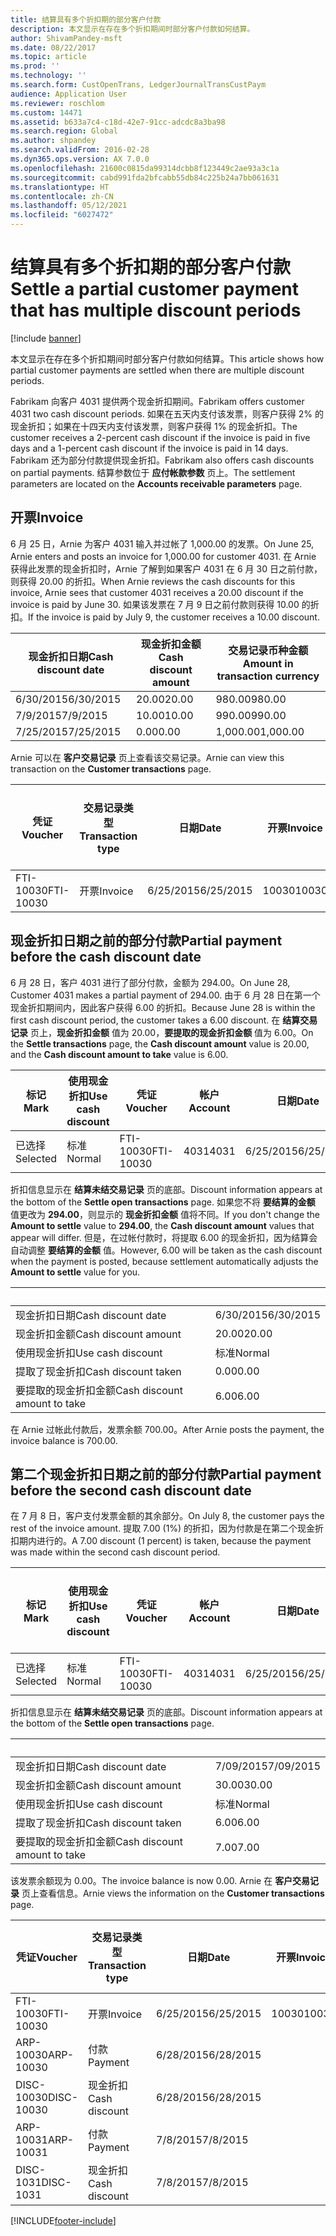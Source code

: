 ```yaml
---
title: 结算具有多个折扣期的部分客户付款
description: 本文显示在存在多个折扣期间时部分客户付款如何结算。
author: ShivamPandey-msft
ms.date: 08/22/2017
ms.topic: article
ms.prod: ''
ms.technology: ''
ms.search.form: CustOpenTrans, LedgerJournalTransCustPaym
audience: Application User
ms.reviewer: roschlom
ms.custom: 14471
ms.assetid: b633a7c4-c18d-42e7-91cc-adcdc8a3ba98
ms.search.region: Global
ms.author: shpandey
ms.search.validFrom: 2016-02-28
ms.dyn365.ops.version: AX 7.0.0
ms.openlocfilehash: 21600c0815da99314dcbb8f123449c2ae93a3c1a
ms.sourcegitcommit: cabd991fda2bfcabb55db84c225b24a7bb061631
ms.translationtype: HT
ms.contentlocale: zh-CN
ms.lasthandoff: 05/12/2021
ms.locfileid: "6027472"
---
```

# <a name="settle-a-partial-customer-payment-that-has-multiple-discount-periods"></a><span data-ttu-id="f498b-103">结算具有多个折扣期的部分客户付款</span><span class="sxs-lookup"><span data-stu-id="f498b-103">Settle a partial customer payment that has multiple discount periods</span></span>

[!include [banner](../includes/banner.md)]

<span data-ttu-id="f498b-104">本文显示在存在多个折扣期间时部分客户付款如何结算。</span><span class="sxs-lookup"><span data-stu-id="f498b-104">This article shows how partial customer payments are settled when there are multiple discount periods.</span></span>

<span data-ttu-id="f498b-105">Fabrikam 向客户 4031 提供两个现金折扣期间。</span><span class="sxs-lookup"><span data-stu-id="f498b-105">Fabrikam offers customer 4031 two cash discount periods.</span></span> <span data-ttu-id="f498b-106">如果在五天内支付该发票，则客户获得 2% 的现金折扣；如果在十四天内支付该发票，则客户获得 1% 的现金折扣。</span><span class="sxs-lookup"><span data-stu-id="f498b-106">The customer receives a 2-percent cash discount if the invoice is paid in five days and a 1-percent cash discount if the invoice is paid in 14 days.</span></span> <span data-ttu-id="f498b-107">Fabrikam 还为部分付款提供现金折扣。</span><span class="sxs-lookup"><span data-stu-id="f498b-107">Fabrikam also offers cash discounts on partial payments.</span></span> <span data-ttu-id="f498b-108">结算参数位于 **应付帐款参数** 页上。</span><span class="sxs-lookup"><span data-stu-id="f498b-108">The settlement parameters are located on the **Accounts receivable parameters** page.</span></span>

## <a name="invoice"></a><span data-ttu-id="f498b-109">开票</span><span class="sxs-lookup"><span data-stu-id="f498b-109">Invoice</span></span>
<span data-ttu-id="f498b-110">6 月 25 日，Arnie 为客户 4031 输入并过帐了 1,000.00 的发票。</span><span class="sxs-lookup"><span data-stu-id="f498b-110">On June 25, Arnie enters and posts an invoice for 1,000.00 for customer 4031.</span></span> <span data-ttu-id="f498b-111">在 Arnie 获得此发票的现金折扣时，Arnie 了解到如果客户 4031 在 6 月 30 日之前付款，则获得 20.00 的折扣。</span><span class="sxs-lookup"><span data-stu-id="f498b-111">When Arnie reviews the cash discounts for this invoice, Arnie sees that customer 4031 receives a 20.00 discount if the invoice is paid by June 30.</span></span> <span data-ttu-id="f498b-112">如果该发票在 7 月 9 日之前付款则获得 10.00 的折扣。</span><span class="sxs-lookup"><span data-stu-id="f498b-112">If the invoice is paid by July 9, the customer receives a 10.00 discount.</span></span>

| <span data-ttu-id="f498b-113">现金折扣日期</span><span class="sxs-lookup"><span data-stu-id="f498b-113">Cash discount date</span></span> | <span data-ttu-id="f498b-114">现金折扣金额</span><span class="sxs-lookup"><span data-stu-id="f498b-114">Cash discount amount</span></span> | <span data-ttu-id="f498b-115">交易记录币种金额</span><span class="sxs-lookup"><span data-stu-id="f498b-115">Amount in transaction currency</span></span> |
|--------------------|----------------------|--------------------------------|
| <span data-ttu-id="f498b-116">6/30/2015</span><span class="sxs-lookup"><span data-stu-id="f498b-116">6/30/2015</span></span>          | <span data-ttu-id="f498b-117">20.00</span><span class="sxs-lookup"><span data-stu-id="f498b-117">20.00</span></span>                | <span data-ttu-id="f498b-118">980.00</span><span class="sxs-lookup"><span data-stu-id="f498b-118">980.00</span></span>                         |
| <span data-ttu-id="f498b-119">7/9/2015</span><span class="sxs-lookup"><span data-stu-id="f498b-119">7/9/2015</span></span>           | <span data-ttu-id="f498b-120">10.00</span><span class="sxs-lookup"><span data-stu-id="f498b-120">10.00</span></span>                | <span data-ttu-id="f498b-121">990.00</span><span class="sxs-lookup"><span data-stu-id="f498b-121">990.00</span></span>                         |
| <span data-ttu-id="f498b-122">7/25/2015</span><span class="sxs-lookup"><span data-stu-id="f498b-122">7/25/2015</span></span>          | <span data-ttu-id="f498b-123">0.00</span><span class="sxs-lookup"><span data-stu-id="f498b-123">0.00</span></span>                 | <span data-ttu-id="f498b-124">1,000.00</span><span class="sxs-lookup"><span data-stu-id="f498b-124">1,000.00</span></span>                       |

<span data-ttu-id="f498b-125">Arnie 可以在 **客户交易记录** 页上查看该交易记录。</span><span class="sxs-lookup"><span data-stu-id="f498b-125">Arnie can view this transaction on the **Customer transactions** page.</span></span>

| <span data-ttu-id="f498b-126">凭证</span><span class="sxs-lookup"><span data-stu-id="f498b-126">Voucher</span></span>   | <span data-ttu-id="f498b-127">交易记录类型</span><span class="sxs-lookup"><span data-stu-id="f498b-127">Transaction type</span></span> | <span data-ttu-id="f498b-128">日期</span><span class="sxs-lookup"><span data-stu-id="f498b-128">Date</span></span>      | <span data-ttu-id="f498b-129">开票</span><span class="sxs-lookup"><span data-stu-id="f498b-129">Invoice</span></span> | <span data-ttu-id="f498b-130">交易币种借方金额</span><span class="sxs-lookup"><span data-stu-id="f498b-130">Amount in transaction currency debit</span></span> | <span data-ttu-id="f498b-131">交易币种贷方金额</span><span class="sxs-lookup"><span data-stu-id="f498b-131">Amount in transaction currency credit</span></span> | <span data-ttu-id="f498b-132">余额</span><span class="sxs-lookup"><span data-stu-id="f498b-132">Balance</span></span>  | <span data-ttu-id="f498b-133">货币</span><span class="sxs-lookup"><span data-stu-id="f498b-133">Currency</span></span> |
|-----------|------------------|-----------|---------|--------------------------------------|---------------------------------------|----------|----------|
| <span data-ttu-id="f498b-134">FTI-10030</span><span class="sxs-lookup"><span data-stu-id="f498b-134">FTI-10030</span></span> | <span data-ttu-id="f498b-135">开票</span><span class="sxs-lookup"><span data-stu-id="f498b-135">Invoice</span></span>          | <span data-ttu-id="f498b-136">6/25/2015</span><span class="sxs-lookup"><span data-stu-id="f498b-136">6/25/2015</span></span> | <span data-ttu-id="f498b-137">10030</span><span class="sxs-lookup"><span data-stu-id="f498b-137">10030</span></span>   | <span data-ttu-id="f498b-138">1,000.00</span><span class="sxs-lookup"><span data-stu-id="f498b-138">1,000.00</span></span>                             |                                       | <span data-ttu-id="f498b-139">1,000.00</span><span class="sxs-lookup"><span data-stu-id="f498b-139">1,000.00</span></span> | <span data-ttu-id="f498b-140">美元</span><span class="sxs-lookup"><span data-stu-id="f498b-140">USD</span></span>      |

## <a name="partial-payment-before-the-cash-discount-date"></a><span data-ttu-id="f498b-141">现金折扣日期之前的部分付款</span><span class="sxs-lookup"><span data-stu-id="f498b-141">Partial payment before the cash discount date</span></span>
<span data-ttu-id="f498b-142">6 月 28 日，客户 4031 进行了部分付款，金额为 294.00。</span><span class="sxs-lookup"><span data-stu-id="f498b-142">On June 28, Customer 4031 makes a partial payment of 294.00.</span></span> <span data-ttu-id="f498b-143">由于 6 月 28 日在第一个现金折扣期间内，因此客户获得 6.00 的折扣。</span><span class="sxs-lookup"><span data-stu-id="f498b-143">Because June 28 is within the first cash discount period, the customer takes a 6.00 discount.</span></span> <span data-ttu-id="f498b-144">在 **结算交易记录** 页上，**现金折扣金额** 值为 20.00，**要提取的现金折扣金额** 值为 6.00。</span><span class="sxs-lookup"><span data-stu-id="f498b-144">On the **Settle transactions** page, the **Cash discount amount** value is 20.00, and the **Cash discount amount to take** value is 6.00.</span></span>

| <span data-ttu-id="f498b-145">标记</span><span class="sxs-lookup"><span data-stu-id="f498b-145">Mark</span></span>     | <span data-ttu-id="f498b-146">使用现金折扣</span><span class="sxs-lookup"><span data-stu-id="f498b-146">Use cash discount</span></span> | <span data-ttu-id="f498b-147">凭证</span><span class="sxs-lookup"><span data-stu-id="f498b-147">Voucher</span></span>   | <span data-ttu-id="f498b-148">帐户</span><span class="sxs-lookup"><span data-stu-id="f498b-148">Account</span></span> | <span data-ttu-id="f498b-149">日期</span><span class="sxs-lookup"><span data-stu-id="f498b-149">Date</span></span>      | <span data-ttu-id="f498b-150">到期日期</span><span class="sxs-lookup"><span data-stu-id="f498b-150">Due date</span></span>  | <span data-ttu-id="f498b-151">开票</span><span class="sxs-lookup"><span data-stu-id="f498b-151">Invoice</span></span> | <span data-ttu-id="f498b-152">交易记录币种金额</span><span class="sxs-lookup"><span data-stu-id="f498b-152">Amount in transaction currency</span></span> | <span data-ttu-id="f498b-153">货币</span><span class="sxs-lookup"><span data-stu-id="f498b-153">Currency</span></span> | <span data-ttu-id="f498b-154">要结算的金额</span><span class="sxs-lookup"><span data-stu-id="f498b-154">Amount to settle</span></span> |
|----------|-------------------|-----------|---------|-----------|-----------|---------|--------------------------------|----------|------------------|
| <span data-ttu-id="f498b-155">已选择</span><span class="sxs-lookup"><span data-stu-id="f498b-155">Selected</span></span> | <span data-ttu-id="f498b-156">标准</span><span class="sxs-lookup"><span data-stu-id="f498b-156">Normal</span></span>            | <span data-ttu-id="f498b-157">FTI-10030</span><span class="sxs-lookup"><span data-stu-id="f498b-157">FTI-10030</span></span> | <span data-ttu-id="f498b-158">4031</span><span class="sxs-lookup"><span data-stu-id="f498b-158">4031</span></span>    | <span data-ttu-id="f498b-159">6/25/2015</span><span class="sxs-lookup"><span data-stu-id="f498b-159">6/25/2015</span></span> | <span data-ttu-id="f498b-160">7/25/2015</span><span class="sxs-lookup"><span data-stu-id="f498b-160">7/25/2015</span></span> | <span data-ttu-id="f498b-161">10030</span><span class="sxs-lookup"><span data-stu-id="f498b-161">10030</span></span>   | <span data-ttu-id="f498b-162">1,000.00</span><span class="sxs-lookup"><span data-stu-id="f498b-162">1,000.00</span></span>                       | <span data-ttu-id="f498b-163">美元</span><span class="sxs-lookup"><span data-stu-id="f498b-163">USD</span></span>      | <span data-ttu-id="f498b-164">294.00</span><span class="sxs-lookup"><span data-stu-id="f498b-164">294.00</span></span>           |

<span data-ttu-id="f498b-165">折扣信息显示在 **结算未结交易记录** 页的底部。</span><span class="sxs-lookup"><span data-stu-id="f498b-165">Discount information appears at the bottom of the **Settle open transactions** page.</span></span> <span data-ttu-id="f498b-166">如果您不将 **要结算的金额** 值更改为 **294.00**，则显示的 **现金折扣金额** 值将不同。</span><span class="sxs-lookup"><span data-stu-id="f498b-166">If you don't change the **Amount to settle** value to **294.00**, the **Cash discount amount** values that appear will differ.</span></span> <span data-ttu-id="f498b-167">但是，在过帐付款时，将提取 6.00 的现金折扣，因为结算会自动调整 **要结算的金额** 值。</span><span class="sxs-lookup"><span data-stu-id="f498b-167">However, 6.00 will be taken as the cash discount when the payment is posted, because settlement automatically adjusts the **Amount to settle** value for you.</span></span>

| &nbsp;                       | &nbsp;    |
|------------------------------|-----------|
| <span data-ttu-id="f498b-168">现金折扣日期</span><span class="sxs-lookup"><span data-stu-id="f498b-168">Cash discount date</span></span>           | <span data-ttu-id="f498b-169">6/30/2015</span><span class="sxs-lookup"><span data-stu-id="f498b-169">6/30/2015</span></span> |
| <span data-ttu-id="f498b-170">现金折扣金额</span><span class="sxs-lookup"><span data-stu-id="f498b-170">Cash discount amount</span></span>         | <span data-ttu-id="f498b-171">20.00</span><span class="sxs-lookup"><span data-stu-id="f498b-171">20.00</span></span>     |
| <span data-ttu-id="f498b-172">使用现金折扣</span><span class="sxs-lookup"><span data-stu-id="f498b-172">Use cash discount</span></span>            | <span data-ttu-id="f498b-173">标准</span><span class="sxs-lookup"><span data-stu-id="f498b-173">Normal</span></span>    |
| <span data-ttu-id="f498b-174">提取了现金折扣</span><span class="sxs-lookup"><span data-stu-id="f498b-174">Cash discount taken</span></span>          | <span data-ttu-id="f498b-175">0.00</span><span class="sxs-lookup"><span data-stu-id="f498b-175">0.00</span></span>      |
| <span data-ttu-id="f498b-176">要提取的现金折扣金额</span><span class="sxs-lookup"><span data-stu-id="f498b-176">Cash discount amount to take</span></span> | <span data-ttu-id="f498b-177">6.00</span><span class="sxs-lookup"><span data-stu-id="f498b-177">6.00</span></span>      |

<span data-ttu-id="f498b-178">在 Arnie 过帐此付款后，发票余额 700.00。</span><span class="sxs-lookup"><span data-stu-id="f498b-178">After Arnie posts the payment, the invoice balance is 700.00.</span></span>

## <a name="partial-payment-before-the-second-cash-discount-date"></a><span data-ttu-id="f498b-179">第二个现金折扣日期之前的部分付款</span><span class="sxs-lookup"><span data-stu-id="f498b-179">Partial payment before the second cash discount date</span></span>
<span data-ttu-id="f498b-180">在 7 月 8 日，客户支付发票金额的其余部分。</span><span class="sxs-lookup"><span data-stu-id="f498b-180">On July 8, the customer pays the rest of the invoice amount.</span></span> <span data-ttu-id="f498b-181">提取 7.00 (1%) 的折扣，因为付款是在第二个现金折扣期内进行的。</span><span class="sxs-lookup"><span data-stu-id="f498b-181">A 7.00 discount (1 percent) is taken, because the payment was made within the second cash discount period.</span></span>

| <span data-ttu-id="f498b-182">标记</span><span class="sxs-lookup"><span data-stu-id="f498b-182">Mark</span></span>     | <span data-ttu-id="f498b-183">使用现金折扣</span><span class="sxs-lookup"><span data-stu-id="f498b-183">Use cash discount</span></span> | <span data-ttu-id="f498b-184">凭证</span><span class="sxs-lookup"><span data-stu-id="f498b-184">Voucher</span></span>   | <span data-ttu-id="f498b-185">帐户</span><span class="sxs-lookup"><span data-stu-id="f498b-185">Account</span></span> | <span data-ttu-id="f498b-186">日期</span><span class="sxs-lookup"><span data-stu-id="f498b-186">Date</span></span>      | <span data-ttu-id="f498b-187">到期日期</span><span class="sxs-lookup"><span data-stu-id="f498b-187">Due date</span></span>  | <span data-ttu-id="f498b-188">开票</span><span class="sxs-lookup"><span data-stu-id="f498b-188">Invoice</span></span> | <span data-ttu-id="f498b-189">交易币种借方金额</span><span class="sxs-lookup"><span data-stu-id="f498b-189">Amount in transaction currency debit</span></span> | <span data-ttu-id="f498b-190">交易币种贷方金额</span><span class="sxs-lookup"><span data-stu-id="f498b-190">Amount in transaction currency credit</span></span> | <span data-ttu-id="f498b-191">货币</span><span class="sxs-lookup"><span data-stu-id="f498b-191">Currency</span></span> | <span data-ttu-id="f498b-192">要结算的金额</span><span class="sxs-lookup"><span data-stu-id="f498b-192">Amount to settle</span></span> |
|----------|-------------------|-----------|---------|-----------|-----------|---------|--------------------------------------|---------------------------------------|----------|------------------|
| <span data-ttu-id="f498b-193">已选择</span><span class="sxs-lookup"><span data-stu-id="f498b-193">Selected</span></span> | <span data-ttu-id="f498b-194">标准</span><span class="sxs-lookup"><span data-stu-id="f498b-194">Normal</span></span>            | <span data-ttu-id="f498b-195">FTI-10030</span><span class="sxs-lookup"><span data-stu-id="f498b-195">FTI-10030</span></span> | <span data-ttu-id="f498b-196">4031</span><span class="sxs-lookup"><span data-stu-id="f498b-196">4031</span></span>    | <span data-ttu-id="f498b-197">6/25/2015</span><span class="sxs-lookup"><span data-stu-id="f498b-197">6/25/2015</span></span> | <span data-ttu-id="f498b-198">7/25/2015</span><span class="sxs-lookup"><span data-stu-id="f498b-198">7/25/2015</span></span> | <span data-ttu-id="f498b-199">10030</span><span class="sxs-lookup"><span data-stu-id="f498b-199">10030</span></span>   | <span data-ttu-id="f498b-200">700.00</span><span class="sxs-lookup"><span data-stu-id="f498b-200">700.00</span></span>                               |                                       | <span data-ttu-id="f498b-201">美元</span><span class="sxs-lookup"><span data-stu-id="f498b-201">USD</span></span>      | <span data-ttu-id="f498b-202">693.00</span><span class="sxs-lookup"><span data-stu-id="f498b-202">693.00</span></span>           |

<span data-ttu-id="f498b-203">折扣信息显示在 **结算未结交易记录** 页的底部。</span><span class="sxs-lookup"><span data-stu-id="f498b-203">Discount information appears at the bottom of the **Settle open transactions** page.</span></span>

| &nbsp;                       | &nbsp;    |
|------------------------------|-----------|
| <span data-ttu-id="f498b-204">现金折扣日期</span><span class="sxs-lookup"><span data-stu-id="f498b-204">Cash discount date</span></span>           | <span data-ttu-id="f498b-205">7/09/2015</span><span class="sxs-lookup"><span data-stu-id="f498b-205">7/09/2015</span></span> |
| <span data-ttu-id="f498b-206">现金折扣金额</span><span class="sxs-lookup"><span data-stu-id="f498b-206">Cash discount amount</span></span>         | <span data-ttu-id="f498b-207">30.00</span><span class="sxs-lookup"><span data-stu-id="f498b-207">30.00</span></span>     |
| <span data-ttu-id="f498b-208">使用现金折扣</span><span class="sxs-lookup"><span data-stu-id="f498b-208">Use cash discount</span></span>            | <span data-ttu-id="f498b-209">标准</span><span class="sxs-lookup"><span data-stu-id="f498b-209">Normal</span></span>    |
| <span data-ttu-id="f498b-210">提取了现金折扣</span><span class="sxs-lookup"><span data-stu-id="f498b-210">Cash discount taken</span></span>          | <span data-ttu-id="f498b-211">6.00</span><span class="sxs-lookup"><span data-stu-id="f498b-211">6.00</span></span>      |
| <span data-ttu-id="f498b-212">要提取的现金折扣金额</span><span class="sxs-lookup"><span data-stu-id="f498b-212">Cash discount amount to take</span></span> | <span data-ttu-id="f498b-213">7.00</span><span class="sxs-lookup"><span data-stu-id="f498b-213">7.00</span></span>      |

<span data-ttu-id="f498b-214">该发票余额现为 0.00。</span><span class="sxs-lookup"><span data-stu-id="f498b-214">The invoice balance is now 0.00.</span></span> <span data-ttu-id="f498b-215">Arnie 在 **客户交易记录** 页上查看信息。</span><span class="sxs-lookup"><span data-stu-id="f498b-215">Arnie views the information on the **Customer transactions** page.</span></span>

| <span data-ttu-id="f498b-216">凭证</span><span class="sxs-lookup"><span data-stu-id="f498b-216">Voucher</span></span>    | <span data-ttu-id="f498b-217">交易记录类型</span><span class="sxs-lookup"><span data-stu-id="f498b-217">Transaction type</span></span> | <span data-ttu-id="f498b-218">日期</span><span class="sxs-lookup"><span data-stu-id="f498b-218">Date</span></span>      | <span data-ttu-id="f498b-219">开票</span><span class="sxs-lookup"><span data-stu-id="f498b-219">Invoice</span></span> | <span data-ttu-id="f498b-220">交易币种借方金额</span><span class="sxs-lookup"><span data-stu-id="f498b-220">Amount in transaction currency debit</span></span> | <span data-ttu-id="f498b-221">交易币种贷方金额</span><span class="sxs-lookup"><span data-stu-id="f498b-221">Amount in transaction currency credit</span></span> | <span data-ttu-id="f498b-222">余额</span><span class="sxs-lookup"><span data-stu-id="f498b-222">Balance</span></span> | <span data-ttu-id="f498b-223">货币</span><span class="sxs-lookup"><span data-stu-id="f498b-223">Currency</span></span> |
|------------|------------------|-----------|---------|--------------------------------------|---------------------------------------|---------|----------|
| <span data-ttu-id="f498b-224">FTI-10030</span><span class="sxs-lookup"><span data-stu-id="f498b-224">FTI-10030</span></span>  | <span data-ttu-id="f498b-225">开票</span><span class="sxs-lookup"><span data-stu-id="f498b-225">Invoice</span></span>          | <span data-ttu-id="f498b-226">6/25/2015</span><span class="sxs-lookup"><span data-stu-id="f498b-226">6/25/2015</span></span> | <span data-ttu-id="f498b-227">10030</span><span class="sxs-lookup"><span data-stu-id="f498b-227">10030</span></span>   | <span data-ttu-id="f498b-228">1,000.00</span><span class="sxs-lookup"><span data-stu-id="f498b-228">1,000.00</span></span>                             |                                       | <span data-ttu-id="f498b-229">0.00</span><span class="sxs-lookup"><span data-stu-id="f498b-229">0.00</span></span>    | <span data-ttu-id="f498b-230">美元</span><span class="sxs-lookup"><span data-stu-id="f498b-230">USD</span></span>      |
| <span data-ttu-id="f498b-231">ARP-10030</span><span class="sxs-lookup"><span data-stu-id="f498b-231">ARP-10030</span></span>  |  <span data-ttu-id="f498b-232">付款</span><span class="sxs-lookup"><span data-stu-id="f498b-232">Payment</span></span>         | <span data-ttu-id="f498b-233">6/28/2015</span><span class="sxs-lookup"><span data-stu-id="f498b-233">6/28/2015</span></span> |         |                                      | <span data-ttu-id="f498b-234">294.00</span><span class="sxs-lookup"><span data-stu-id="f498b-234">294.00</span></span>                                | <span data-ttu-id="f498b-235">0.00</span><span class="sxs-lookup"><span data-stu-id="f498b-235">0.00</span></span>    | <span data-ttu-id="f498b-236">美元</span><span class="sxs-lookup"><span data-stu-id="f498b-236">USD</span></span>      |
| <span data-ttu-id="f498b-237">DISC-10030</span><span class="sxs-lookup"><span data-stu-id="f498b-237">DISC-10030</span></span> |  <span data-ttu-id="f498b-238">现金折扣</span><span class="sxs-lookup"><span data-stu-id="f498b-238">Cash discount</span></span>   | <span data-ttu-id="f498b-239">6/28/2015</span><span class="sxs-lookup"><span data-stu-id="f498b-239">6/28/2015</span></span> |         |                                      | <span data-ttu-id="f498b-240">6.00</span><span class="sxs-lookup"><span data-stu-id="f498b-240">6.00</span></span>                                  | <span data-ttu-id="f498b-241">0.00</span><span class="sxs-lookup"><span data-stu-id="f498b-241">0.00</span></span>    | <span data-ttu-id="f498b-242">美元</span><span class="sxs-lookup"><span data-stu-id="f498b-242">USD</span></span>      |
| <span data-ttu-id="f498b-243">ARP-10031</span><span class="sxs-lookup"><span data-stu-id="f498b-243">ARP-10031</span></span>  |  <span data-ttu-id="f498b-244">付款</span><span class="sxs-lookup"><span data-stu-id="f498b-244">Payment</span></span>         | <span data-ttu-id="f498b-245">7/8/2015</span><span class="sxs-lookup"><span data-stu-id="f498b-245">7/8/2015</span></span>  |         |                                      | <span data-ttu-id="f498b-246">693.00</span><span class="sxs-lookup"><span data-stu-id="f498b-246">693.00</span></span>                                | <span data-ttu-id="f498b-247">0.00</span><span class="sxs-lookup"><span data-stu-id="f498b-247">0.00</span></span>    | <span data-ttu-id="f498b-248">美元</span><span class="sxs-lookup"><span data-stu-id="f498b-248">USD</span></span>      |
| <span data-ttu-id="f498b-249">DISC-1031</span><span class="sxs-lookup"><span data-stu-id="f498b-249">DISC-1031</span></span>  |  <span data-ttu-id="f498b-250">现金折扣</span><span class="sxs-lookup"><span data-stu-id="f498b-250">Cash discount</span></span>   | <span data-ttu-id="f498b-251">7/8/2015</span><span class="sxs-lookup"><span data-stu-id="f498b-251">7/8/2015</span></span>  |         |                                      | <span data-ttu-id="f498b-252">7.00</span><span class="sxs-lookup"><span data-stu-id="f498b-252">7.00</span></span>                                  | <span data-ttu-id="f498b-253">0.00</span><span class="sxs-lookup"><span data-stu-id="f498b-253">0.00</span></span>    | <span data-ttu-id="f498b-254">美元</span><span class="sxs-lookup"><span data-stu-id="f498b-254">USD</span></span>      |







[!INCLUDE[footer-include](../../includes/footer-banner.md)]